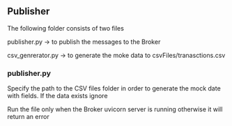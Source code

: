 ## Publisher

The following folder consists of two files 

publisher.py -> to publish the messages to the Broker

csv_genrerator.py -> to generate the moke data to  csvFiles/tranasctions.csv


### publisher.py

Specify the path to the CSV files folder in order to generate the mock date with fields. If the data exists ignore

Run the file only when the Broker uvicorn server is running otherwise it will return an error



